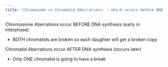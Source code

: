 ```yaml
---
title: "Chromosome vs Chromatid Aberrations: - which occurs before DNA synthesis? - how many chromatids are broken?"
---
```

Chromosome Aberrations occur BEFORE DNA synthesis (early in interphase)
- BOTH chromatids are broken so each daughter will get a broken copy

Chromatid Aberrations occur AFTER DNA synthesis (occurs later)
- Only ONE chromatid is going to have a break

